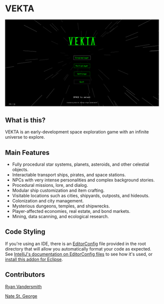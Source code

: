 # VEKTA

![Title screen](docs/2020.8.29/menu.png)

## What is this?

VEKTA is an early-development space exploration game with an infinite universe to explore.

## Main Features

- Fully procedural star systems, planets, asteroids, and other celestial objects.
- Interactable transport ships, pirates, and space stations.
- NPCs with very intense personalities and complex background stories.
- Procedural missions, lore, and dialog.
- Modular ship customization and item crafting. 
- Visitable locations such as cities, shipyards, outposts, and hideouts.
- Colonization and city management.
- Mysterious dungeons, temples, and shipwrecks.
- Player-affected economies, real estate, and bond markets.
- Mining, data scanning, and ecological research.

## Code Styling

If you're using an IDE, there is an [EditorConfig](https://editorconfig.org/) file provided in the root directory that will allow you automatically format your code as expected.
See [IntelliJ's documentation on EditorConfig files](https://www.jetbrains.com/help/idea/configuring-code-style.html#editorconfig) to see how it's used, or [install this addon for Eclipse](https://marketplace.eclipse.org/content/editorconfig-eclipse).

## Contributors

[Ryan Vandersmith](https://github.com/rvanasa)

[Nate St. George](https://github.com/StGerGer)
